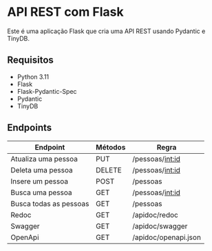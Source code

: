 # API REST com Flask

Este é uma aplicação Flask que cria uma API REST usando Pydantic e TinyDB.

## Requisitos
- Python 3.11
- Flask
- Flask-Pydantic-Spec
- Pydantic
- TinyDB

## Endpoints
| Endpoint         | Métodos | Regra                                |
|----------------- | ------- | ------------------------------------ |
| Atualiza uma pessoa  | PUT     | /pessoas/<int:id>                    |
| Deleta uma pessoa    | DELETE  | /pessoas/<int:id>                    |
| Insere um pessoa    | POST    | /pessoas                             |
| Busca uma pessoa     | GET     | /pessoas/<int:id>                    |
| Busca todas as pessoas    | GET     | /pessoas                             |
| Redoc   | GET     | /apidoc/redoc                        |
| Swagger | GET     | /apidoc/swagger                      |
| OpenApi          | GET     | /apidoc/openapi.json                 |


